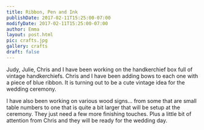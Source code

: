 ```yaml
---
title: Ribbon, Pen and Ink
publishDate: 2017-02-11T15:25:00-07:00
modifyDate: 2017-02-11T15:25:00-07:00
author: Emma
layout: post.html
pic: crafts.jpg
gallery: crafts
draft: false
---
```


Judy, Julie, Chris and I have been working on the handkerchief box full of
vintage handkerchiefs. Chris and I have been adding bows to each one with a
piece of blue ribbon. It is turning out to be a cute vintage idea for the
wedding ceremony.

I have also been working on various wood signs... from some that are small table
numbers to one that is quite a bit larger that will be setup at the ceremony.
They just need a few more finishing touches. Plus a little bit of attention
from Chris and they will be ready for the wedding day.
